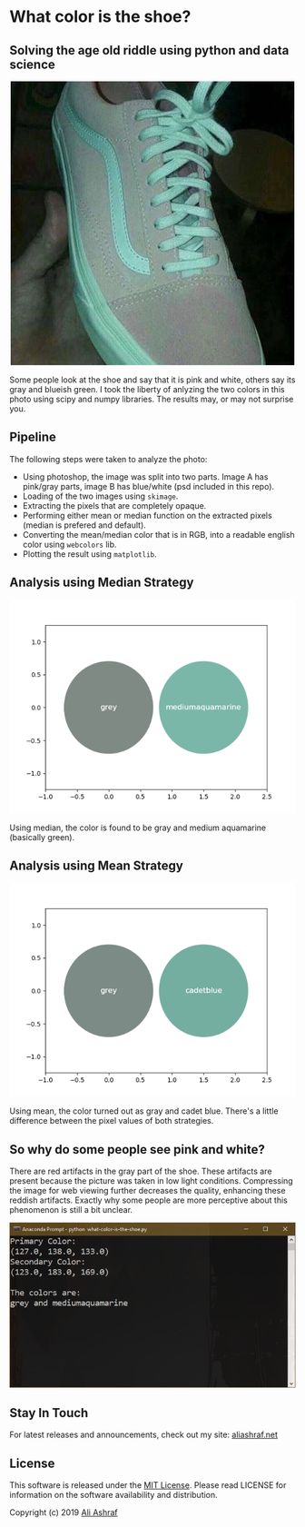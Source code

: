 # What color is the shoe?

## Solving the age old riddle using python and data science

<p align="center">
  <img src="shoe.jpg" width="500" alt="What color is the shoe?" />
</p>

Some people look at the shoe and say that it is pink and white, others say its gray and blueish green. I took the liberty of anlyzing the two colors in this photo using scipy and numpy libraries. The results may, or may not surprise you.

## Pipeline

The following steps were taken to analyze the photo:

- Using photoshop, the image was split into two parts. Image A has pink/gray parts, image B has blue/white (psd included in this repo).
- Loading of the two images using `skimage`.
- Extracting the pixels that are completely opaque.
- Performing either mean or median function on the extracted pixels (median is prefered and default).
- Converting the mean/median color that is in RGB, into a readable english color using `webcolors` lib.
- Plotting the result using `matplotlib`.

## Analysis using Median Strategy

![Gray and Green Shoe](result-median.png)

Using median, the color is found to be gray and medium aquamarine (basically green).

## Analysis using Mean Strategy

![Gray and Blue Shoe](result-mean.png)

Using mean, the color turned out as gray and cadet blue. There's a little difference between the pixel values of both strategies.

## So why do some people see pink and white?

There are red artifacts in the gray part of the shoe. These artifacts are present because the picture was taken in low light conditions. Compressing the image for web viewing further decreases the quality, enhancing these reddish artifacts. Exactly why some people are more perceptive about this phenomenon is still a bit unclear.

![Console result](console.png)

## Stay In Touch

For latest releases and announcements, check out my site: [aliashraf.net](http://aliashraf.net)

## License

This software is released under the [MIT License](LICENSE). Please read LICENSE for information on the
software availability and distribution.

Copyright (c) 2019 [Ali Ashraf](http://aliashraf.net)